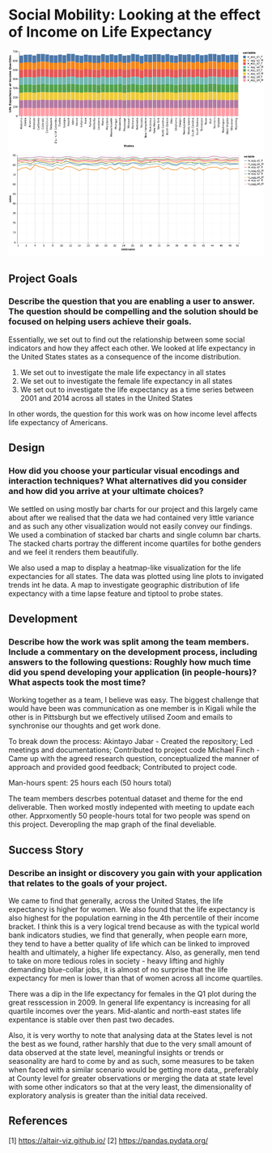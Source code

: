 # Social Mobility: Looking at the effect of Income on Life Expectancy 

![A screenshot of your application. Could be a GIF.](visualization.png)
![A screenshot of your application. Could be a GI.](visualization_2.png)

## Project Goals

### Describe the question that you are enabling a user to answer. The question should be compelling and the solution should be focused on helping users achieve their goals. 
Essentially, we set out to find out the relationship between some social indicators and how they affect each other. We looked at life expectancy in the United States states as a consequence of the income distribution. 
1. We set out to investigate the male life expectancy in all states
2. We set out to investigate the female life expectancy in all states
3. We set out to investigate the life expectancy as a time series between 2001 and 2014 across all states in the United States

In other words, the question for this work was on how income level affects life expectancy of Americans. 

## Design

### How did you choose your particular visual encodings and interaction techniques? What alternatives did you consider and how did you arrive at your ultimate choices?

We settled on using mostly bar charts for our project and this largely came about after we realised that the data we had contained very little variance and as such any other visualization would not easily convey our findings. We used a combination of stacked bar charts and single column bar charts. The stacked charts portray the different income quartiles for bothe genders and we feel it renders them beautifully.

We also used a map to display a heatmap-like visualization for the life expectancies for all states. The data was plotted using line plots to invigated trends int he data. A map to investigate geographic distribution of life expectancy with a time lapse feature and tiptool to probe states. 

## Development

### Describe how the work was split among the team members. Include a commentary on the development process, including answers to the following questions: Roughly how much time did you spend developing your application (in people-hours)? What aspects took the most time?

Working together as a team, I believe was easy. The biggest challenge that would have been was communication as one member is in Kigali while the other is in Pittsburgh but we effectively utilised Zoom and emails to synchronise our thoughts and get work done. 

To break down the process: 
Akintayo Jabar - Created the repository; Led meetings and documentations; Contributed to project code
Michael Finch - Came up with the agreed research question, conceptualized the manner of approach and provided good feedback; Contributed to project code.

Man-hours spent: 25 hours each (50 hours total)

The team members descrbes potentual dataset and theme for the end deliverable. Then worked mostly indepented with meeting to update each other. Apprxomently 50 people-hours total for two people was spend on this project. Deveropling the map graph of the final develiable.  

## Success Story

### Describe an insight or discovery you gain with your application that relates to the goals of your project.
We came to find that generally, across the United States, the life expectancy is higher for women. We also found that the life expectancy is also highest for the population earning in the 4th percentile of their income bracket. I think this is a very logical trend because as with the typical world bank indicators studies, we find that generally, when people earn more, they tend to have a better quality of life which can be linked to improved health and ultimately, a higher life expectancy. Also, as generally, men tend to take on more tedious roles in society - heavy lifting and highly demanding blue-collar jobs, it is almost of no surprise that the life expectancy for men is lower than that of women across all income quartiles. 

There was a dip in the life expectancy for females in the Q1 plot during the great resscession in 2009. In general life expentancy is increasing for all quartile incomes over the years. Mid-alantic and north-east states life expentance is stable over then past two decades. 

Also, it is very worthy to note that analysing data at the States level is not the best as we found, rather harshly that due to the very small amount of data observed at the state level, meaningful insights or trends or seasonality are hard to come by and as such, some measures to be taken when faced with a similar scenario would be getting more data,, preferably at County level for greater observations or merging the data at state level with some other indicators so that at the very least, the dimensionality of exploratory analysis is greater than the initial data received.

## References
[1] https://altair-viz.github.io/
[2] https://pandas.pydata.org/
